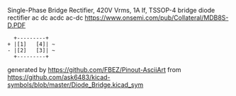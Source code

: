 Single-Phase Bridge Rectifier, 420V Vrms, 1A If, TSSOP-4
bridge diode rectifier ac dc acdc ac-dc
https://www.onsemi.com/pub/Collateral/MDB8S-D.PDF


	  +---------+
	+ |[1]   [4]| ~
	- |[2]   [3]| ~
	  +---------+


generated by https://github.com/FBEZ/Pinout-AsciiArt from https://github.com/ask6483/kicad-symbols/blob/master/Diode_Bridge.kicad_sym